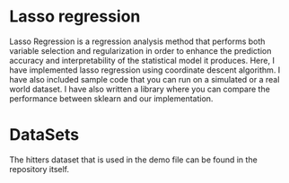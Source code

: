# Lasso regression

Lasso Regression is a regression analysis method that performs both variable selection and regularization in order to enhance the prediction accuracy and interpretability of the statistical model it produces. Here, I have implemented lasso regression using coordinate descent algorithm. I have also included sample code that you can run on a simulated or a real world dataset. I have also written a library where you can compare the performance between sklearn and our implementation.

# DataSets
The hitters dataset that is used in the demo file can be found in the repository itself.


